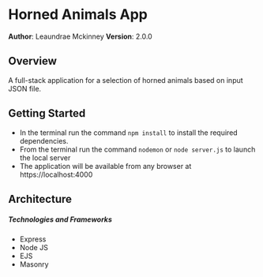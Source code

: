# Horned Animals App

**Author**: Leaundrae Mckinney
**Version**: 2.0.0 

## Overview
A full-stack application for a selection of horned animals based on input JSON file.

## Getting Started

- In the terminal run the command `npm install` to install the required dependencies.
- From the terminal run the command `nodemon` or `node server.js` to launch the local server
- The application will be available from any browser at https://localhost:4000

## Architecture

##### Technologies and Frameworks
- Express
- Node JS
- EJS
- Masonry
